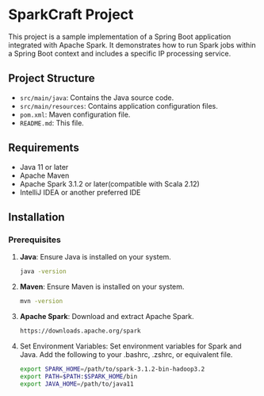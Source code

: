 # SparkCraft Project

This project is a sample implementation of a Spring Boot application integrated with Apache Spark. It demonstrates how to run Spark jobs within a Spring Boot context and includes a specific IP processing service.

## Project Structure

- `src/main/java`: Contains the Java source code.
- `src/main/resources`: Contains application configuration files.
- `pom.xml`: Maven configuration file.
- `README.md`: This file.

## Requirements

- Java 11 or later
- Apache Maven
- Apache Spark 3.1.2 or later(compatible with Scala 2.12)
- IntelliJ IDEA or another preferred IDE

## Installation

### Prerequisites

1. **Java**: Ensure Java is installed on your system.
   ```bash
   java -version

2. **Maven**: Ensure Maven is installed on your system.
   ```bash
   mvn -version

4. **Apache Spark**: Download and extract Apache Spark.
   ```bash
   https://downloads.apache.org/spark

5. Set Environment Variables: Set environment variables for Spark and Java.
   Add the following to your .bashrc, .zshrc, or equivalent file.
   ```bash
   export SPARK_HOME=/path/to/spark-3.1.2-bin-hadoop3.2
   export PATH=$PATH:$SPARK_HOME/bin
   export JAVA_HOME=/path/to/java11







